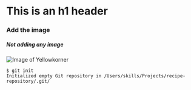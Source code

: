 # This is an h1 header
### Add the image
##### Not adding any image
![Image of Yellowkorner](https://storage.googleapis.com/yk-cdn/photos/pdp/ludwig-favre/the-saguaro-palm-springs.jpg)
```
$ git init
Initialized empty Git repository in /Users/skills/Projects/recipe-repository/.git/
```
